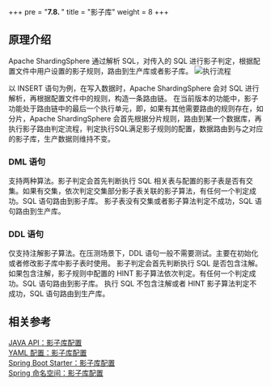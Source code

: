 +++
pre = "<b>7.8. </b>"
title = "影子库"
weight = 8
+++

## 原理介绍
Apache ShardingSphere 通过解析 SQL，对传入的 SQL 进行影子判定，根据配置文件中用户设置的影子规则，路由到生产库或者影子库。
![执行流程](https://shardingsphere.apache.org/document/current/img/shadow/execute.png)

以 INSERT 语句为例，在写入数据时，Apache ShardingSphere 会对 SQL 进行解析，再根据配置文件中的规则，构造一条路由链。 在当前版本的功能中，影子功能处于路由链中的最后一个执行单元，即，如果有其他需要路由的规则存在，如分片，Apache ShardingSphere 会首先根据分片规则，路由到某一个数据库，再执行影子路由判定流程，判定执行SQL满足影子规则的配置，数据路由到与之对应的影子库，生产数据则维持不变。

### DML 语句
支持两种算法。影子判定会首先判断执行 SQL 相关表与配置的影子表是否有交集。如果有交集，依次判定交集部分影子表关联的影子算法，有任何一个判定成功。SQL 语句路由到影子库。
影子表没有交集或者影子算法判定不成功，SQL 语句路由到生产库。

### DDL 语句
仅支持注解影子算法。在压测场景下，DDL 语句一般不需要测试。主要在初始化或者修改影子库中影子表时使用。
影子判定会首先判断执行 SQL 是否包含注解。如果包含注解，影子规则中配置的 HINT 影子算法依次判定。有任何一个判定成功。SQL 语句路由到影子库。
执行 SQL 不包含注解或者 HINT 影子算法判定不成功，SQL 语句路由到生产库。

## 相关参考
[JAVA API：影子库配置](/cn/user-manual/shardingsphere-jdbc/java-api/rules/shadow/)  
[YAML 配置：影子库配置](/cn/user-manual/shardingsphere-jdbc/yaml-config/rules/shadow/)  
[ Spring Boot Starter：影子库配置 ](/cn/user-manual/shardingsphere-jdbc/spring-boot-starter/rules/shadow/)  
[Spring 命名空间：影子库配置](/cn/user-manual/shardingsphere-jdbc/spring-namespace/rules/shadow/)

